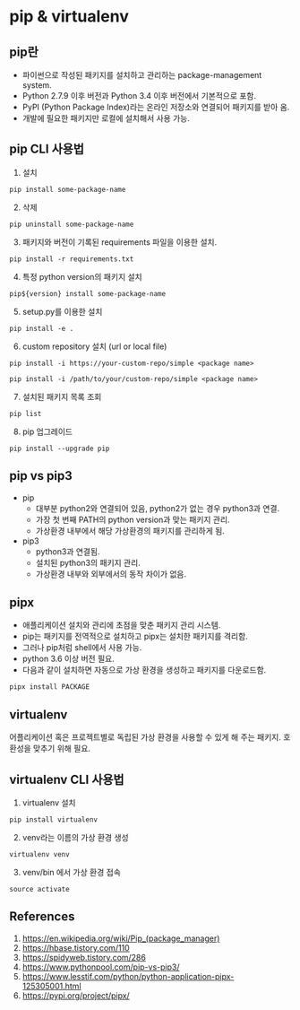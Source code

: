 # pip & virtualenv

## pip란

- 파이썬으로 작성된 패키지를 설치하고 관리하는 package-management system.
- Python 2.7.9 이후 버전과 Python 3.4 이후 버전에서 기본적으로 포함.
- PyPI (Python Package Index)라는 온라인 저장소와 연결되어 패키지를 받아 옴.
- 개발에 필요한 패키지만 로컬에 설치해서 사용 가능.

## pip CLI 사용법

1. 설치

```
pip install some-package-name
```

2. 삭제

```
pip uninstall some-package-name
```

3. 패키지와 버전이 기록된 requirements 파일을 이용한 설치.

```
pip install -r requirements.txt
```

4. 특정 python version의 패키지 설치

```
pip${version} install some-package-name
```

5. setup.py를 이용한 설치

```
pip install -e .
```

6. custom repository 설치 (url or local file)

```
pip install -i https://your-custom-repo/simple <package name>

pip install -i /path/to/your/custom-repo/simple <package name>
```

7. 설치된 패키지 목록 조회

```
pip list
```

8. pip 업그레이드

```
pip install --upgrade pip
```

## pip vs pip3

- pip
  - 대부분 python2와 연결되어 있음, python2가 없는 경우 python3과 연결.
  - 가장 첫 번째 PATH의 python version과 맞는 패키지 관리.
  - 가상환경 내부에서 해당 가상환경의 패키지를 관리하게 됨.
- pip3
  - python3과 연결됨.
  - 설치된 python3의 패키지 관리.
  - 가상환경 내부와 외부에서의 동작 차이가 없음.

## pipx

- 애플리케이션 설치와 관리에 초점을 맞춘 패키지 관리 시스템.
- pip는 패키지를 전역적으로 설치하고 pipx는 설치한 패키지를 격리함.
- 그러나 pip처럼 shell에서 사용 가능.
- python 3.6 이상 버전 필요.
- 다음과 같이 설치하면 자동으로 가상 환경을 생성하고 패키지를 다운로드함.

```
pipx install PACKAGE
```

## virtualenv

어플리케이션 혹은 프로젝트별로 독립된 가상 환경을 사용할 수 있게 해 주는 패키지. 호환성을 맞추기 위해 필요.

## virtualenv CLI 사용법

1. virtualenv 설치

```
pip install virtualenv
```

2. venv라는 이름의 가상 환경 생성

```
virtualenv venv
```

3. venv/bin 에서 가상 환경 접속

```
source activate
```

## References

1. https://en.wikipedia.org/wiki/Pip_(package_manager)
2. https://hbase.tistory.com/110
3. https://spidyweb.tistory.com/286
4. https://www.pythonpool.com/pip-vs-pip3/
5. https://www.lesstif.com/python/python-application-pipx-125305001.html
6. https://pypi.org/project/pipx/
